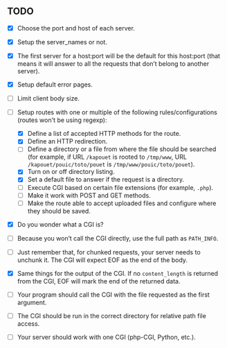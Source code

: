 ## TODO
- [x] Choose the port and host of each server.
- [x] Setup the server_names or not.
- [x] The first server for a host:port will be the default for this host:port (that means it will answer to all the requests that don’t belong to another server).
- [x] Setup default error pages.
- [ ] Limit client body size.
- [ ] Setup routes with one or multiple of the following rules/configurations (routes won't be using regexp):
  - [x] Define a list of accepted HTTP methods for the route.
  - [x] Define an HTTP redirection.
  - [ ] Define a directory or a file from where the file should be searched (for example, if URL `/kapouet` is rooted to `/tmp/www`, URL `/kapouet/pouic/toto/pouet` is `/tmp/www/pouic/toto/pouet`).
  - [x] Turn on or off directory listing.
  - [x] Set a default file to answer if the request is a directory.
  - [ ] Execute CGI based on certain file extensions (for example, `.php`).
  - [ ] Make it work with POST and GET methods.
  - [ ] Make the route able to accept uploaded files and configure where they should be saved.
- [x] Do you wonder what a CGI is?
- [ ] Because you won’t call the CGI directly, use the full path as `PATH_INFO`.
- [ ] Just remember that, for chunked requests, your server needs to unchunk it. The CGI will expect EOF as the end of the body.
- [x] Same things for the output of the CGI. If no `content_length` is returned from the CGI, EOF will mark the end of the returned data.
- [ ] Your program should call the CGI with the file requested as the first argument.
- [ ] The CGI should be run in the correct directory for relative path file access.
- [ ] Your server should work with one CGI (php-CGI, Python, etc.).


